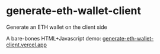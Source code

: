 # generate-eth-wallet-client

Generate an ETH wallet on the client side

A bare-bones HTML+Javascript demo: [generate-eth-wallet-client.vercel.app](https://generate-eth-wallet-client.vercel.app)
